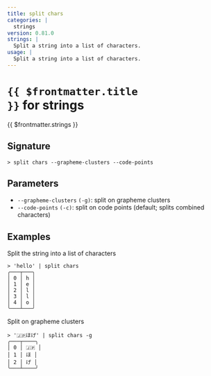 ```yaml
---
title: split chars
categories: |
  strings
version: 0.81.0
strings: |
  Split a string into a list of characters.
usage: |
  Split a string into a list of characters.
---
```


# <code>{{ $frontmatter.title }}</code> for strings

<div class='command-title'>{{ $frontmatter.strings }}</div>

## Signature

```> split chars --grapheme-clusters --code-points```

## Parameters

 -  `--grapheme-clusters` `(-g)`: split on grapheme clusters
 -  `--code-points` `(-c)`: split on code points (default; splits combined characters)

## Examples

Split the string into a list of characters
```shell
> 'hello' | split chars
╭───┬───╮
│ 0 │ h │
│ 1 │ e │
│ 2 │ l │
│ 3 │ l │
│ 4 │ o │
╰───┴───╯

```

Split on grapheme clusters
```shell
> '🇯🇵ほげ' | split chars -g
╭───┬────╮
│ 0 │ 🇯🇵 │
│ 1 │ ほ │
│ 2 │ げ │
╰───┴────╯

```
